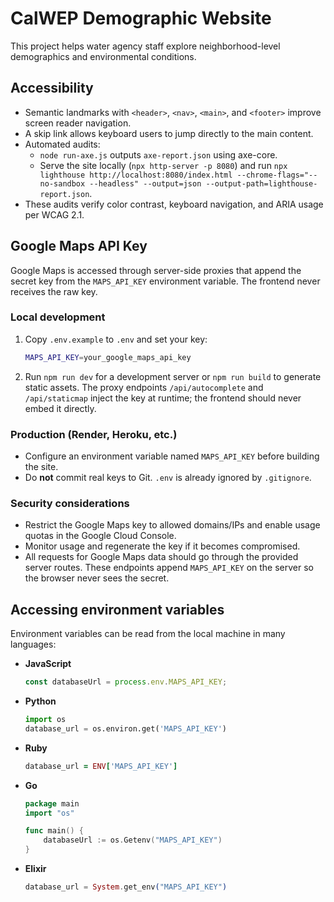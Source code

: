 # CalWEP Demographic Website

This project helps water agency staff explore neighborhood-level demographics and environmental conditions.

## Accessibility

- Semantic landmarks with `<header>`, `<nav>`, `<main>`, and `<footer>` improve screen reader navigation.
- A skip link allows keyboard users to jump directly to the main content.
- Automated audits:
  - `node run-axe.js` outputs `axe-report.json` using axe-core.
  - Serve the site locally (`npx http-server -p 8080`) and run `npx lighthouse http://localhost:8080/index.html --chrome-flags="--no-sandbox --headless" --output=json --output-path=lighthouse-report.json`.
- These audits verify color contrast, keyboard navigation, and ARIA usage per WCAG 2.1.

## Google Maps API Key

Google Maps is accessed through server-side proxies that append the secret key from the `MAPS_API_KEY` environment variable. The frontend never receives the raw key.

### Local development

1. Copy `.env.example` to `.env` and set your key:
   ```bash
   MAPS_API_KEY=your_google_maps_api_key
   ```
2. Run `npm run dev` for a development server or `npm run build` to generate static assets. The proxy endpoints `/api/autocomplete` and `/api/staticmap` inject the key at runtime; the frontend should never embed it directly.

### Production (Render, Heroku, etc.)

- Configure an environment variable named `MAPS_API_KEY` before building the site.
- Do **not** commit real keys to Git. `.env` is already ignored by `.gitignore`.

### Security considerations

- Restrict the Google Maps key to allowed domains/IPs and enable usage quotas in the Google Cloud Console.
- Monitor usage and regenerate the key if it becomes compromised.
- All requests for Google Maps data should go through the provided server routes. These endpoints append `MAPS_API_KEY` on the server so the browser never sees the secret.

## Accessing environment variables

Environment variables can be read from the local machine in many languages:

- **JavaScript**
  ```js
  const databaseUrl = process.env.MAPS_API_KEY;
  ```
- **Python**
  ```python
  import os
  database_url = os.environ.get('MAPS_API_KEY')
  ```
- **Ruby**
  ```ruby
  database_url = ENV['MAPS_API_KEY']
  ```
- **Go**

  ```go
  package main
  import "os"

  func main() {
      databaseUrl := os.Getenv("MAPS_API_KEY")
  }
  ```

- **Elixir**
  ```elixir
  database_url = System.get_env("MAPS_API_KEY")
  ```

